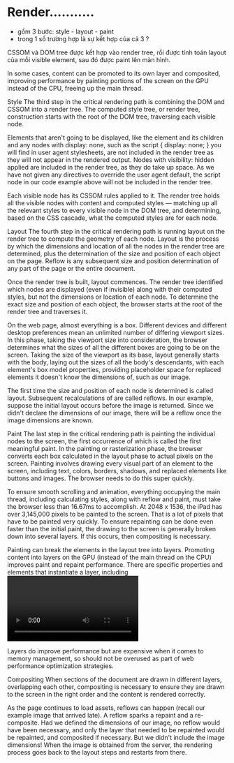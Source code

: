 # Render...........
- gồm 3 bước: style - layout - paint
- trong 1 số trường hợp là sự kết hợp của cả 3 ?
<!-- Rendering steps include style, layout, paint, and in some cases compositing.  -->
CSSOM và DOM tree được kết hợp vào render tree, rồi được tính toán layout của mỗi visible element, sau đó được paint lên màn hình.
<!-- The CSSOM and DOM trees created in the parsing step are combined into a render tree which is then used to compute the layout of every visible element, which is then painted to the screen.  -->
In some cases, content can be promoted to its own layer and composited, improving performance by painting portions of the screen on the GPU instead of the CPU, freeing up the main thread.

Style
The third step in the critical rendering path is combining the DOM and CSSOM into a render tree. The computed style tree, or render tree, construction starts with the root of the DOM tree, traversing each visible node.

Elements that aren't going to be displayed, like the <head> element and its children and any nodes with display: none, such as the script { display: none; } you will find in user agent stylesheets, are not included in the render tree as they will not appear in the rendered output. Nodes with visibility: hidden applied are included in the render tree, as they do take up space. As we have not given any directives to override the user agent default, the script node in our code example above will not be included in the render tree.

Each visible node has its CSSOM rules applied to it. The render tree holds all the visible nodes with content and computed styles — matching up all the relevant styles to every visible node in the DOM tree, and determining, based on the CSS cascade, what the computed styles are for each node.

Layout
The fourth step in the critical rendering path is running layout on the render tree to compute the geometry of each node. Layout is the process by which the dimensions and location of all the nodes in the render tree are determined, plus the determination of the size and position of each object on the page. Reflow is any subsequent size and position determination of any part of the page or the entire document.

Once the render tree is built, layout commences. The render tree identified which nodes are displayed (even if invisible) along with their computed styles, but not the dimensions or location of each node. To determine the exact size and position of each object, the browser starts at the root of the render tree and traverses it.

On the web page, almost everything is a box. Different devices and different desktop preferences mean an unlimited number of differing viewport sizes. In this phase, taking the viewport size into consideration, the browser determines what the sizes of all the different boxes are going to be on the screen. Taking the size of the viewport as its base, layout generally starts with the body, laying out the sizes of all the body's descendants, with each element's box model properties, providing placeholder space for replaced elements it doesn't know the dimensions of, such as our image.

The first time the size and position of each node is determined is called layout. Subsequent recalculations of are called reflows. In our example, suppose the initial layout occurs before the image is returned. Since we didn't declare the dimensions of our image, there will be a reflow once the image dimensions are known.

Paint
The last step in the critical rendering path is painting the individual nodes to the screen, the first occurrence of which is called the first meaningful paint. In the painting or rasterization phase, the browser converts each box calculated in the layout phase to actual pixels on the screen. Painting involves drawing every visual part of an element to the screen, including text, colors, borders, shadows, and replaced elements like buttons and images. The browser needs to do this super quickly.

To ensure smooth scrolling and animation, everything occupying the main thread, including calculating styles, along with reflow and paint, must take the browser less than 16.67ms to accomplish. At 2048 x 1536, the iPad has over 3,145,000 pixels to be painted to the screen. That is a lot of pixels that have to be painted very quickly. To ensure repainting can be done even faster than the initial paint, the drawing to the screen is generally broken down into several layers. If this occurs, then compositing is necessary.

Painting can break the elements in the layout tree into layers. Promoting content into layers on the GPU (instead of the main thread on the CPU) improves paint and repaint performance. There are specific properties and elements that instantiate a layer, including <video> and <canvas>, and any element which has the CSS properties of opacity, a 3D transform, will-change, and a few others. These nodes will be painted onto their own layer, along with their descendants, unless a descendant necessitates its own layer for one (or more) of the above reasons.

Layers do improve performance but are expensive when it comes to memory management, so should not be overused as part of web performance optimization strategies.

Compositing
When sections of the document are drawn in different layers, overlapping each other, compositing is necessary to ensure they are drawn to the screen in the right order and the content is rendered correctly.

As the page continues to load assets, reflows can happen (recall our example image that arrived late). A reflow sparks a repaint and a re-composite. Had we defined the dimensions of our image, no reflow would have been necessary, and only the layer that needed to be repainted would be repainted, and composited if necessary. But we didn't include the image dimensions! When the image is obtained from the server, the rendering process goes back to the layout steps and restarts from there.
